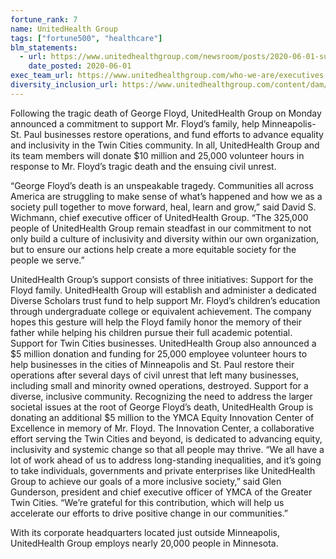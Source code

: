 ```yaml
---
fortune_rank: 7
name: UnitedHealth Group
tags: ["fortune500", "healthcare"]
blm_statements:
  - url: https://www.unitedhealthgroup.com/newsroom/posts/2020-06-01-support-george-floyd.html
    date_posted: 2020-06-01
exec_team_url: https://www.unitedhealthgroup.com/who-we-are/executives.html
diversity_inclusion_url: https://www.unitedhealthgroup.com/content/dam/UHG/Images/newsroom-2020/research-reports/2019_UHG_SR_Report.pdf
---
```


Following the tragic death of George Floyd, UnitedHealth Group on Monday announced a commitment to support Mr. Floyd’s family, help Minneapolis-St. Paul businesses restore operations, and fund efforts to advance equality and inclusivity in the Twin Cities community. In all, UnitedHealth Group and its team members will donate \$10 million and 25,000 volunteer hours in response to Mr. Floyd’s tragic death and the ensuing civil unrest.

“George Floyd’s death is an unspeakable tragedy. Communities all across America are struggling to make sense of what’s happened and how we as a society pull together to move forward, heal, learn and grow,” said David S. Wichmann, chief executive officer of UnitedHealth Group. “The 325,000 people of UnitedHealth Group remain steadfast in our commitment to not only build a culture of inclusivity and diversity within our own organization, but to ensure our actions help create a more equitable society for the people we serve.”

UnitedHealth Group’s support consists of three initiatives:
Support for the Floyd family. UnitedHealth Group will establish and administer a dedicated Diverse Scholars trust fund to help support Mr. Floyd’s children’s education through undergraduate college or equivalent achievement. The company hopes this gesture will help the Floyd family honor the memory of their father while helping his children pursue their full academic potential.  
Support for Twin Cities businesses. UnitedHealth Group also announced a $5 million donation and funding for 25,000 employee volunteer hours to help businesses in the cities of Minneapolis and St. Paul restore their operations after several days of civil unrest that left many businesses, including small and minority owned operations, destroyed.
Support for a diverse, inclusive community. Recognizing the need to address the larger societal issues at the root of George Floyd’s death, UnitedHealth Group is donating an additional $5 million to the YMCA Equity Innovation Center of Excellence in memory of Mr. Floyd. The Innovation Center, a collaborative effort serving the Twin Cities and beyond, is dedicated to advancing equity, inclusivity and systemic change so that all people may thrive.
“We all have a lot of work ahead of us to address long-standing inequalities, and it’s going to take individuals, governments and private enterprises like UnitedHealth Group to achieve our goals of a more inclusive society,” said Glen Gunderson, president and chief executive officer of YMCA of the Greater Twin Cities. “We’re grateful for this contribution, which will help us accelerate our efforts to drive positive change in our communities.”

With its corporate headquarters located just outside Minneapolis, UnitedHealth Group employs nearly 20,000 people in Minnesota.

